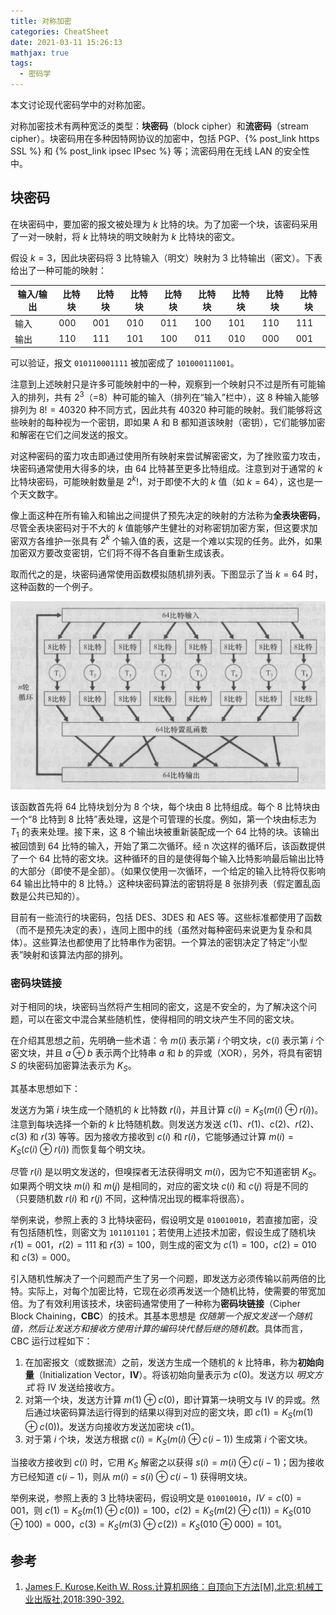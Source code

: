 ```yaml
---
title: 对称加密
categories: CheatSheet
date: 2021-03-11 15:26:13
mathjax: true
tags:
  - 密码学
---
```


本文讨论现代密码学中的对称加密。

对称加密技术有两种宽泛的类型：**块密码**（block cipher）和**流密码**（stream cipher）。块密码用在多种因特网协议的加密中，包括 PGP、{% post_link https SSL %} 和 {% post_link ipsec IPsec %} 等；流密码用在无线 LAN 的安全性中。

<!-- more -->

## 块密码

在块密码中，要加密的报文被处理为 $k$ 比特的块。为了加密一个块，该密码采用了一对一映射，将 $k$ 比特块的明文映射为 $k$ 比特块的密文。

假设 $k=3$，因此块密码将 3 比特输入（明文）映射为 3 比特输出（密文）。下表给出了一种可能的映射：

输入/输出 | 比特块 | 比特块 | 比特块 | 比特块 | 比特块 | 比特块 | 比特块 | 比特块 |
--- | --- | --- | --- | --- | --- | --- | --- | --- |
输入 | 000 | 001 | 010 | 011 | 100 | 101 | 110 | 111 |
输出 | 110 | 111 | 101 | 100 | 011 | 010 | 000 | 001 |

可以验证，报文 `010110001111` 被加密成了 `101000111001`。

注意到上述映射只是许多可能映射中的一种，观察到一个映射只不过是所有可能输入的排列，共有 $2^3$（=8）种可能的输入（排列在“输入”栏中），这 8 种输入能够排列为 $8!=40320$ 种不同方式，因此共有 40320 种可能的映射。我们能够将这些映射的每种视为一个密钥，即如果 A 和 B 都知道该映射（密钥），它们能够加密和解密在它们之间发送的报文。

对这种密码的蛮力攻击即通过使用所有映射来尝试解密密文，为了挫败蛮力攻击，块密码通常使用大得多的块，由 64 比特甚至更多比特组成。注意到对于通常的 $k$ 比特块密码，可能映射数量是 $2^k!$，对于即使不大的 $k$ 值（如 $k=64$），这也是一个天文数字。

像上面这种在所有输入和输出之间提供了预先决定的映射的方法称为**全表块密码**，尽管全表块密码对于不大的 $k$ 值能够产生健壮的对称密钥加密方案，但这要求加密双方各维护一张具有 $2^k$ 个输入值的表，这是一个难以实现的任务。此外，如果加密双方要改变密钥，它们将不得不各自重新生成该表。

取而代之的是，块密码通常使用函数模拟随机排列表。下图显示了当 $k=64$ 时，这种函数的一个例子。

![block cipher example](/images/block-cipher-example.jpg)

该函数首先将 64 比特块划分为 8 个块，每个块由 8 比特组成。每个 8 比特块由一个“8 比特到 8 比特”表处理，这是个可管理的长度。例如，第一个块由标志为 $T_1$ 的表来处理。接下来，这 8 个输出块被重新装配成一个 64 比特的块。该输出被回馈到 64 比特的输入，开始了第二次循环。经 n 次这样的循环后，该函数提供了一个 64 比特的密文块。这种循环的目的是使得每个输入比特影响最后输出比特的大部分（即使不是全部）。（如果仅使用一次循环，一个给定的输入比特将仅影响 64 输出比特中的 8 比特。）这种块密码算法的密钥将是 8 张排列表（假定置乱函数是公共已知的）。

目前有一些流行的块密码，包括 DES、3DES 和 AES 等。这些标准都使用了函数（而不是预先决定的表），连同上图中的线（虽然对每种密码来说更为复杂和具体）。这些算法也都使用了比特串作为密钥。一个算法的密钥决定了特定“小型表”映射和该算法内部的排列。

### 密码块链接

对于相同的块，块密码当然将产生相同的密文，这是不安全的，为了解决这个问题，可以在密文中混合某些随机性，使得相同的明文块产生不同的密文块。

在介绍其思想之前，先明确一些术语：令 $m(i)$ 表示第 $i$ 个明文块，$c(i)$ 表示第 $i$ 个密文块，并且 $a\oplus b$ 表示两个比特串 $a$ 和 $b$ 的异或（XOR），另外，将具有密钥 $S$ 的块密码加密算法表示为 $K_S$。

其基本思想如下：

发送方为第 $i$ 块生成一个随机的 $k$ 比特数 $r(i)$，并且计算 $c(i)=K_S(m(i)\oplus r(i))$。注意到每块选择一个新的 $k$ 比特随机数。则发送方发送 $c(1)$、$r(1)$、$c(2)$、$r(2)$、$c(3)$ 和 $r(3)$ 等等。因为接收方接收到 $c(i)$ 和 $r(i)$，它能够通过计算 $m(i)=K_S(c(i)\oplus r(i))$ 而恢复每个明文块。

尽管 $r(i)$ 是以明文发送的，但嗅探者无法获得明文 $m(i)$，因为它不知道密钥 $K_S$。如果两个明文块 $m(i)$ 和 $m(j)$ 是相同的，对应的密文块 $c(i)$ 和 $c(j)$ 将是不同的（只要随机数 $r(i)$ 和 $r(j)$ 不同，这种情况出现的概率将很高）。

举例来说，参照上表的 3 比特块密码，假设明文是 `010010010`，若直接加密，没有包括随机性，则密文为 `101101101`；若使用上述技术加密，假设生成了随机块 $r(1)=001$，$r(2)=111$ 和 $r(3)=100$，则生成的密文为 $c(1)=100$，$c(2)=010$ 和 $c(3)=000$。

引入随机性解决了一个问题而产生了另一个问题，即发送方必须传输以前两倍的比特。实际上，对每个加密比特，它现在必须再发送一个随机比特，使需要的带宽加倍。为了有效利用该技术，块密码通常使用了一种称为**密码块链接**（Cipher Block Chaining，**CBC**）的技术。其基本思想是 *仅随第一个报文发送一个随机值，然后让发送方和接收方使用计算的编码块代替后继的随机数*。具体而言，CBC 运行过程如下：

1. 在加密报文（或数据流）之前，发送方生成一个随机的 $k$ 比特串，称为**初始向量**（Initialization Vector，**IV**）。将该初始向量表示为 $c(0)$。发送方以 *明文方式* 将 IV 发送给接收方。
2. 对第一个块，发送方计算 $m(1)\oplus c(0)$，即计算第一块明文与 IV 的异或。然后通过块密码算法运行得到的结果以得到对应的密文块，即 $c(1)=K_S(m(1)\oplus c(0))$。发送方向接收方发送加密块 $c(1)$。
3. 对于第 $i$ 个块，发送方根据 $c(i)=K_S(m(i)\oplus c(i-1))$ 生成第 $i$ 个密文块。

当接收方接收到 $c(i)$ 时，它用 $K_S$ 解密之以获得 $s(i)=m(i)\oplus c(i-1)$；因为接收方已经知道 $c(i-1)$，则从 $m(i)=s(i)\oplus c(i-1)$ 获得明文块。

举例来说，参照上表的 3 比特块密码，假设明文是 `010010010`，$IV=c(0)=001$，则 $c(1)=K_S(m(1)\oplus c(0))=100$，$c(2)=K_S(m(2)\oplus c(1))=K_S(010\oplus 100)=000$，$c(3)=K_S(m(3)\oplus c(2))=K_S(010\oplus 000)=101$。

## 参考

1. [James F. Kurose,Keith W. Ross.计算机网络：自顶向下方法[M].北京:机械工业出版社,2018:390-392.](https://book.douban.com/subject/30280001/)
